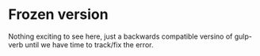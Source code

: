 # Frozen version

Nothing exciting to see here, just a backwards compatible versino of gulp-verb until we have time to track/fix the error.